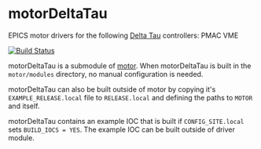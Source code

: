 # motorDeltaTau
EPICS motor drivers for the following [Delta Tau](http://www.deltatau.com/) controllers: PMAC VME

[![Build Status](https://github.com/epics-motor/motorDeltaTau/actions/workflows/ci-scripts-build.yml/badge.svg)](https://github.com/epics-motor/motorDeltaTau/actions/workflows/ci-scripts-build.yml)
<!--[![Build Status](https://travis-ci.org/epics-motor/motorDeltaTau.png)](https://travis-ci.org/epics-motor/motorDeltaTau)-->

motorDeltaTau is a submodule of [motor](https://github.com/epics-modules/motor).  When motorDeltaTau is built in the ``motor/modules`` directory, no manual configuration is needed.

motorDeltaTau can also be built outside of motor by copying it's ``EXAMPLE_RELEASE.local`` file to ``RELEASE.local`` and defining the paths to ``MOTOR`` and itself.

motorDeltaTau contains an example IOC that is built if ``CONFIG_SITE.local`` sets ``BUILD_IOCS = YES``.  The example IOC can be built outside of driver module.
